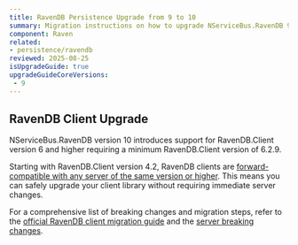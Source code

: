 ```yaml
---
title: RavenDB Persistence Upgrade from 9 to 10
summary: Migration instructions on how to upgrade NServiceBus.RavenDB 9 to 10
component: Raven
related:
- persistence/ravendb
reviewed: 2025-08-25
isUpgradeGuide: true
upgradeGuideCoreVersions:
 - 9
---
```


## RavenDB Client Upgrade

NServiceBus.RavenDB version 10 introduces support for RavenDB.Client version 6 and higher requiring a minimum RavenDB.Client version of 6.2.9.

Starting with RavenDB.Client version 4.2, RavenDB clients are [forward-compatible with any server of the same version or higher](https://docs.ravendb.net/6.0/client-api/faq/backward-compatibility/#clientserver-compatibility). This means you can safely upgrade your client library without requiring immediate server changes.

For a comprehensive list of breaking changes and migration steps, refer to the [official RavenDB client migration guide](https://docs.ravendb.net/6.0/migration/client-api/client-breaking-changes/) and the [server breaking changes](https://docs.ravendb.net/6.0/migration/server/server-breaking-changes).
